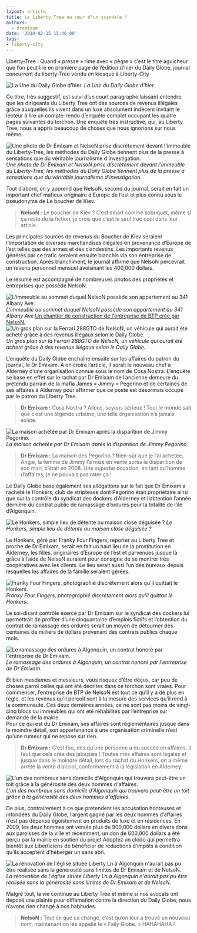 ```yaml
---
layout: article
title: Le Liberty Tree au cœur d’un scandale !
authors:
  - dremixam
date: '2010-02-15 15:46:00'
tags:
- liberty-city
---
```


Liberty-Tree : Quand « presse » rime avec « pègre » c’est le titre aguicheur que l’on peut lire en première page de l’édition d’hier du Daily Globe, journal concurrent du liberty-Tree vendu en kiosque à Liberty-City

![La Une du Daily Globe d'hier.](/content/images/2007/06/Daily-globe1.png)
_La Une du Daily Globe d'hier._

Ce titre, très suggestif, est suivi d’un court paragraphe laissant entendre que les dirigeants du Liberty Tree ont des sources de revenus illégales grâce auxquelles ils vivent dans un luxe absolument indécent invitant le lecteur à lire un compte-rendu d’enquête complet occupant les quatre pages suivantes du torchon. Une enquête très instructive, qui, au Liberty Tree, nous a appris beaucoup de choses que nous ignorions sur nous même.

![Une photo de Dr Emixam et NelsoN prise discrètement devant l'immeuble du Liberty-Tree, les méthodes du Daily Globe tiennent plus de la presse à sensations que du véritable journalisme d'investigation.](/content/images/2007/06/GTAIV-2010-02-12-11-25-26-31.jpg)
_Une photo de Dr Emixam et NelsoN prise discrètement devant l'immeuble du Liberty-Tree, les méthodes du Daily Globe tiennent plus de la presse à sensations que du véritable journalisme d'investigation._

Tout d’abord, on y apprend que NelsoN, second du journal, serait en fait un important chef mafieux originaire d’Europe de l’est et plus connu sous le pseudonyme de Le boucher de Kiev.

> **NelsoN :** Le boucher de Kiev ? C’est smart comme sobriquet, même si ça reste de la fiction, je crois que c’est le seul truc cool dans leur article.

Les principales sources de revenus du Boucher de Kiev seraient l’importation de diverses marchandises illégales en provenance d’Europe de l’est telles que des armes et des clandestins. Les importants revenus générés par ce trafic seraient ensuite blanchis via son entreprise de construction. Après blanchiment, le journal affirme que NelsoN percevrait un revenu personnel mensuel avoisinant les 400,000 dollars.

Le résumé est accompagné de nombreuses photos des propriétés et entreprises que possède NelsoN.

![L'immeuble au sommet duquel NelsoN possède son appartement au 341 Albany Ave.](/content/images/2007/06/100213144244.jpg)
_L'immeuble au sommet duquel NelsoN possède son appartement au 341 Albany Ave._[Un chantier de construction de l'entreprise de BTP crée par NelsoN.](/content/images/2007/06/100213080447.jpg)
![Un gros plan sur la Ferrari 288GTO de NelsoN, un véhicule qui aurait été acheté grâce à des revenus illégaux selon le Daily Globe.](/content/images/2007/06/100213080511.jpg)
_Un gros plan sur la Ferrari 288GTO de NelsoN, un véhicule qui aurait été acheté grâce à des revenus illégaux selon le Daily Globe._

L’enquête du Daily Globe enchaîne ensuite sur les affaires du patron du journal, le Dr Emixam. À en croire l’article, il serait le nouveau chef à Alderney d’une organisation connue sous le nom de Cosa Nostra. L’enquête se base en effet sur le rachat par Dr Emixam de l’ancienne demeure du prétendu parrain de la mafia James « Jimmy » Pegorino et de certaines de ses affaires à Alderney pour affirmer que ce poste est désormais occupé par le patron du Liberty Tree.

> **Dr Emixam :** Cosa Nostra ? Allons, soyons sérieux ! Tout le monde sait que c’est une légende urbaine, une telle organisation n’a jamais existé.

![La maison achetée par Dr Emixam après la disparition de Jimmy Pegorino.](/content/images/2007/06/maison.jpg)
_La maison achetée par Dr Emixam après la disparition de Jimmy Pegorino._

> **Dr Emixam :** La maison des Pegorino ? Bien-sûr que je l’ai achetée, Angie, la femme de Jimmy l’a mise en vente après la disparition de son mari, c’était en 2008. Une superbe occasion, en tant qu’homme d’affaires, je ne pouvais pas rater ça !

Le Daily Globe base également ses allégations sur le fait que Dr Emixam a racheté le Honkers, club de striptease dont Pegorino était propriétaire ainsi que sur la contrôle du syndicat des dockers d’Alderney et l’obtention l’année dernière du contrat public de ramassage d’ordures pour la totalité de l’ile d’Algonquin.

![Le Honkers, simple lieu de détente ou maison close déguisée ?](/content/images/2007/06/honkers-dehors.jpg)
_Le Honkers, simple lieu de détente ou maison close déguisée ?_

Le Honkers, géré par Franky Four Fingers, reporter au Liberty Tree et proche de Dr Emixam, serait en fait un haut lieu de la prostitution en Alderney, les filles, originaires d’Europe de l’est et parvenues jusque là grâce à l’aide de NelsoN auraient pour consigne de se montrer très coopératives avec les clients. Le lieu serait aussi l’un des bureaux depuis lesquelles les affaires de la famille seraient gérées.

![Franky Four Fingers, photographié discrètement alors qu'il quittait le Honkers.](/content/images/2007/06/GTAIV-2010-02-14-02-08-39-17.jpg)
_Franky Four Fingers, photographié discrètement alors qu'il quittait le Honkers._

Le soi-disant contrôle exercé par Dr Emixam sur le syndicat des dockers lui permettrait de profiter d’une cinquantaine d’emplois fictifs et l’obtention du contrat de ramassage des ordures serait un moyen de détourner des centaines de milliers de dollars provenant des contrats publics chaque mois.

![Le ramassage des ordures à Algonquin, un contrat honoré par l'entreprise de Dr Emixam.](/content/images/2007/06/waste-managment-biz-2.jpg)
_Le ramassage des ordures à Algonquin, un contrat honoré par l'entreprise de Dr Emixam._

Et bien mesdames et messieurs, vous risquez d’être déçus, car peu de choses parmi celles qui ont été décrites dans ce torchon sont vraies. Pour commencer, l’entreprise de BTP de NelsoN est tout ce qu’il y a de plus en règle, et les revenus qu’il perçoit sont à la mesure des services qu’il rend à la communauté. Ces deux dernières années, ce ne sont pas moins de vingt-cinq blocs ou immeubles qui ont été réhabilités par l’entreprise sur demande de la mairie.  
Pour ce qui est du Dr Emixam, ses affaires sont réglementaires jusque dans le moindre détail, son appartenance à une organisation criminelle n’est qu’une rumeur qui ne repose sur rien.

> **Dr Emixam :** C’est fou, dès qu’une personne a du succès en affaires, il faut que cela crée des jalousies ! Toutes mes affaires sont légales et jusque dans le moindre détail, lors du rachat du Honkers, on a même arrêté la vente d’alcool, conformément à la législation en Alderney.

![L'un des nombreux sans domicile d'Algonquin qui trouvera peut-être un toit grâce à la générosité des deux hommes d'affaires.](/content/images/2007/06/GTAIV-2010-02-14-02-30-56-74.jpg)
_L'un des nombreux sans domicile d'Algonquin qui trouvera peut-être un toit grâce à la générosité des deux hommes d'affaires._

De plus, contrairement à ce que prétendent les accusation honteuses et infondées du Daily Globe, l’argent gagné par les deux hommes d’affaires n’est pas dépensé égoïstement en produits de luxe et en résidences. En 2009, les deux hommes ont versés plus de 900,000 dollars en divers dons aux paroisses de la ville et récemment, un don de 600,000 dollars a été perçu par la mairie en soutien du projet Adoptez un clodo qui permettra bientôt aux Liberticiens de bénéficier de réductions d’impôts à condition qu’ils acceptent d’héberger un sans abri.

![La rénovation de l'église située Liberty Ln à Algonquin n'aurait pas pu être réalisée sans la générosité sans limites de Dr Emixam et de NelsoN.](/content/images/2007/06/GTAIV-2010-02-14-02-29-41-38.jpg)
_La rénovation de l'église située Liberty Ln à Algonquin n'aurait pas pu être réalisée sans la générosité sans limites de Dr Emixam et de NelsoN._

Malgré tout, la vie continue au Liberty Tree et même si nos avocats ont déposé une plainte pour diffamation contre la direction du Daily Globe, nous n’avons rien changé à nos habitudes.

> **NelsoN :** Tout ce que ca change, c’est qu’on leur a trouvé un nouveau nom, maintenant on les appelle le « Faily Globe. » HAHAHAHA !